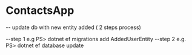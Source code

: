 # ContactsApp
-- update db with new entity added ( 2 steps process)

--step 1
 e.g PS> dotnet ef migrations add AddedUserEntity
--step 2
e.g. PS> dotnet ef database update